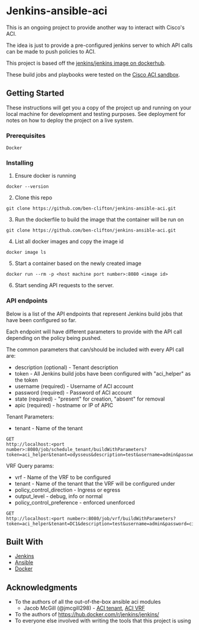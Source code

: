 # Jenkins-ansible-aci
This is an ongoing project to provide another way to interact with Cisco's ACI. 

The idea is just to provide a pre-configured jenkins server to which API calls can be made to push policies to ACI.

This project is based off the [jenkins/jenkins image on dockerhub](https://hub.docker.com/r/jenkins/jenkins/).

These build jobs and playbooks were tested on the [Cisco ACI sandbox](sandboxapicdc.cisco.com).

## Getting Started

These instructions will get you a copy of the project up and running on your local machine for development and testing purposes. See deployment for notes on how to deploy the project on a live system.

### Prerequisites

```
Docker
```

### Installing

1. Ensure docker is running
```
docker --version
```

2. Clone this repo
```
git clone https://github.com/ben-clifton/jenkins-ansible-aci.git
```

3. Run the dockerfile to build the image that the container will be run on
```
git clone https://github.com/ben-clifton/jenkins-ansible-aci.git
```

4. List all docker images and copy the image id
```
docker image ls
```

5. Start a container based on the newly created image
```
docker run --rm -p <host machine port number>:8080 <image id>
```

6. Start sending API requests to the server.

### API endpoints
Below is a list of the API endpoints that represent Jenkins build jobs that have been configured so far.

Each endpoint will have different parameters to provide with the API call depending on the policy being pushed.

The common parameters that can/should be included with every API call are:
* description (optional) - Tenant description
* token - All Jenkins build jobs have been configured with "aci_helper" as the token
* username (required) - Username of ACI account 
* password (required) - Password of ACI account
* state (required) - "present" for creation, "absent" for removal
* apic (required) - hostname or IP of APIC

Tenant
Parameters:
* tenant - Name of the tenant
```
GET
http://localhost:<port number>:8080/job/schedule_tenant/buildWithParameters?token=aci_helper&tenant=odysseus&description=test&username=admin&password=ciscopsdt&state=absent&apic=sandboxapicdc.cisco.com
```
VRF
Query params:
* vrf - Name of the VRF to be configured
* tenant - Name of the tenant that the VRF will be configured under
* policy_control_direction - Ingress or egress
* output_level - debug, info or normal
* policy_control_preference - enforced unenforced
```
GET
http://localhost:<port number>:8080/job/vrf/buildWithParameters?token=aci_helper&tenant=DC1&description=test&username=admin&password=ciscopsdt&state=absent&apic=sandboxapicdc.cisco.com&policy_control_direction=ingress&vrf=jenkinsjenkins&output_level=info&policy_control_preference=enforced
```

## Built With

* [Jenkins](https://jenkins.io/doc/)
* [Ansible](https://docs.ansible.com/ansible/latest/index.html) 
* [Docker](https://docs.docker.com/)

## Acknowledgments

* To the authors of all the out-of-the-box ansible aci modules
  * Jacob McGill (@jmcgill298) - [ACI tenant](https://docs.ansible.com/ansible/latest/modules/aci_tenant_module.html#aci-tenant-module), [ACI VRF](https://docs.ansible.com/ansible/latest/modules/aci_vrf_module.html#aci-vrf-module)
* To the authors of https://hub.docker.com/r/jenkins/jenkins/
* To everyone else involved with writing the tools that this project is using


